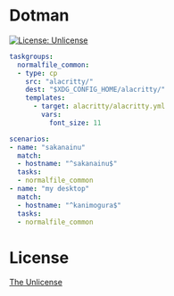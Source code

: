 # Dotman

[![License: Unlicense](https://img.shields.io/badge/license-Unlicense-blue.svg)](http://unlicense.org/)

```yaml
taskgroups:
  normalfile_common:
  - type: cp
    src: "alacritty/"
    dest: "$XDG_CONFIG_HOME/alacritty/"
    templates:
      - target: alacritty/alacritty.yml
        vars:
          font_size: 11

scenarios:
- name: "sakanainu"
  match:
  - hostname: "^sakanainu$"
  tasks:
  - normalfile_common
- name: "my desktop"
  match:
  - hostname: "^kanimogura$"
  tasks:
  - normalfile_common
```


# License

[The Unlicense](https://unlicense.org/)
